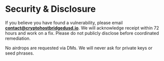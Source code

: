 # Security & Disclosure

If you believe you have found a vulnerability, please email **contact@cryptohostbridgedusd.io**.
We will acknowledge receipt within 72 hours and work on a fix. Please do not publicly disclose
before coordinated remediation.

No airdrops are requested via DMs. We will never ask for private keys or seed phrases.
